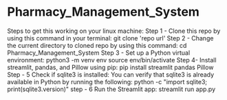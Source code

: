 # Pharmacy_Management_System
Steps to get this working on your linux machine:
Step 1 - Clone this repo by using this command in your terminal: git clone 'repo url' 
Step 2 - Change the current directory to cloned repo by using this command: cd Pharmacy_Management_System
Step 3 - Set up a Python virtual environment: python3 -m venv env
source env/bin/activate
Step 4- Install streamlit, pandas, and Pillow using pip: pip install streamlit pandas Pillow
Step - 5 Check if sqlite3 is installed: You can verify that sqlite3 is already available in Python by running the following: python -c "import sqlite3; print(sqlite3.version)"
step - 6 Run the Streamlit app: streamlit run app.py
